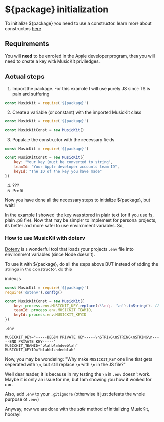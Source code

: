 # ${package} initialization
To initialize ${package} you need to use a constructor. learn more about constructors [here](https://developer.mozilla.org/en-US/docs/Web/JavaScript/Reference/Classes/constructor)

## Requirements
You will **need** to be enrolled in the Apple developer program, then you will need to create a key with MusicKit priviledges.

## Actual steps

1. Import the package. For this example I will use purely JS since TS is pain and suffering

```js
const MusicKit = require('${package}')
```

2. Create a variable (or constant) with the imported MusicKit class

```js
const MusicKit = require('${package}')

const MusicKitConst = new MusicKit()
```

3. Populate the constructor with the necessary fields

```js
const MusicKit = require('${package}')

const MusicKitConst = new MusicKit({
	key: "Your key (must be converted to string",
	teamId: "Your Apple developer accounts team ID",
	keyId: "The ID of the key you have made"
})
```

4. ???
5. Profit

Now you have done all the necessary steps to initialize ${package}, but wait!

In the example I showed, the key was stored in plain text (or if you use fs, plain .p8 file). Now that may be simpler to implement for personal projects, its better and more safer to use environment variables. So,

### How to use MusicKit with dotenv

[Dotenv](https://npmjs.org/package/dotenv) is a wonderful tool that loads your projects `.env` file into environment variables (since Node doesn't).

To use it with ${package}, do all the steps above BUT instead of adding the strings in the constructor, do this

index.js
```js
const MusicKit = require('${package}')
require('dotenv').config()

const MusicKitConst = new MusicKit({
	key: process.env.MUSICKIT_KEY.replace(/\\n/g, '\n').toString(), // In my testing, I had to do this. Explained later
	teamId: process.env.MUSICKIT_TEAMID,
	keyId: process.env.MUSICKIT_KEYID
})
```

`.env`
```env
MUSICKIT_KEY="-----BEGIN PRIVATE KEY-----\nSTRING\nSTRING\nSTRING\n-----END PRIVATE KEY-----"
MUSICKIT_TEAMID="blahblahdeeblah"
MUSICKIT_KEYID="blahblahdeeblah"
```

Now, you may be wondering: "Why make `MUSICKIT_KEY` one line that gets seperated with `\n`, but still replace `\n` with `\n` in the JS file?"

Well dear reader, it is because in my testing the `\n` in `.env` doesn't work. Maybe it is only an issue for me, but I am showing you how it worked for me.

Also, add `.env` to your `.gitignore` (otherwise it just defeats the whole purpose of `.env`)

Anyway, now we are done with the *safe* method of initializing MusicKit, hooray!